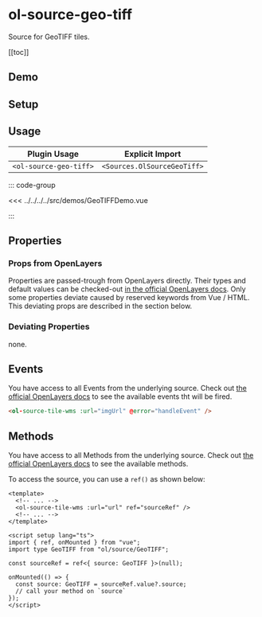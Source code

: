 # ol-source-geo-tiff

Source for GeoTIFF tiles.

[[toc]]

## Demo

<script setup>
import GeoTIFFDemo from "@demos/GeoTIFFDemo.vue"
</script>

<ClientOnly>
<GeoTIFFDemo />
</ClientOnly>

## Setup

<!--@include: ../../sources.plugin.md-->

## Usage

| Plugin Usage           |       Explicit Import       |
| ---------------------- | :-------------------------: |
| `<ol-source-geo-tiff>` | `<Sources.OlSourceGeoTiff>` |

::: code-group

<<< ../../../../src/demos/GeoTIFFDemo.vue

:::

## Properties

### Props from OpenLayers

Properties are passed-trough from OpenLayers directly.
Their types and default values can be checked-out [in the official OpenLayers docs](https://openlayers.org/en/latest/apidoc/module-ol_source_GeoTIFF.html).
Only some properties deviate caused by reserved keywords from Vue / HTML.
This deviating props are described in the section below.

### Deviating Properties

none.

## Events

You have access to all Events from the underlying source.
Check out [the official OpenLayers docs](https://openlayers.org/en/latest/apidoc/module-ol_source_GeoTIFF.html) to see the available events tht will be fired.

```html
<ol-source-tile-wms :url="imgUrl" @error="handleEvent" />
```

## Methods

You have access to all Methods from the underlying source.
Check out [the official OpenLayers docs](https://openlayers.org/en/latest/apidoc/module-ol_source_GeoTIFF.html) to see the available methods.

To access the source, you can use a `ref()` as shown below:

```vue
<template>
  <!-- ... -->
  <ol-source-tile-wms :url="url" ref="sourceRef" />
  <!-- ... -->
</template>

<script setup lang="ts">
import { ref, onMounted } from "vue";
import type GeoTIFF from "ol/source/GeoTIFF";

const sourceRef = ref<{ source: GeoTIFF }>(null);

onMounted(() => {
  const source: GeoTIFF = sourceRef.value?.source;
  // call your method on `source`
});
</script>
```
